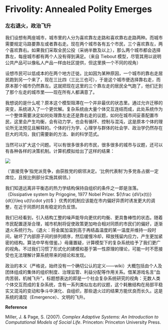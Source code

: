 # Frivolity: Annealed Polity Emerges

### 左右退火，政治飞升

我们设想有两座城市，城市里的人分为喜欢靠左走路和喜欢靠右走路两种。而城市需要规定马路要靠左或者靠右走。现在两个城市各有五个市民，三个喜欢靠左，两个喜欢靠右。如果我们采取全民公投（采纳半数及以上），那么两个城市都会选择靠左，每座城市都有两个人没有得到满足。（来自 Tiebout 模型，尽管其用以说明公共产品可以像私人产品一样由社区提供，但这里换一个不同的视角）

设想市民可以低成本的在两个地方迁徙。比如因为某种原因，一个城市的靠右走居民跑到另一个来了，现在三比四（三比三也可），于是这个城市便选择靠右走，而原本那个城市仍然靠左。这就把现在这里的三个靠左走的居民全气跑了，他们迁到了那个左走的城市里——现在所有人都满意了。

我想说的是什么呢？原本这个模型阻滞在一个并非最优的状态里。通过允许迁移的突变，系统进入了一个更优解。复杂系统由大量个体交互连结而成，此处系统作为一个整体需要决定如何处理靠左走还是靠右走的议题，如何在城市间妥善配置市民，这里会产生均衡，会有动力学，也会有循环、控制与混沌，这是原本个体的理论所无法预见且解释的。个体的行为学、心理学与群体的社会学、政治学仍然存在巨大的鸿沟，我们需要新的方法、新的科学范式。

当然可以扩大这个问题。可以有很多很多的市民，很多很多的城市与议题，还可以有各种各样的决策机制。计算机模拟给出了这样的结果：



![](./graph/23.8.11.jpg)

（‘直接竞争’指党派竞争，由获胜党的纲领决定。‘比例代表制’为多党各占据一定席位，且按比例部分实施其纲领。）

我们知道远离非平衡态的热力学结构保持自组织的条件之一即是涨落。（Dissipative system by Prigogine, 1977 Nobel Prizer. ${\frac  {dV(x(t))}{dt}}\leq u(t)\cdot y(t)$ ）优秀的机制应该能在市内偏好异质时诱发更大的调整，在近于同质时具有稳定的负反馈。

我们已经看到，引入结构工整的噪声能导向更优的均衡、更具鲁棒性的状态。随着市民配置逐渐合理，城市机制将促使政策更加吻合相对同质的市民们的偏好，逐渐退火系统行为。（退火：将金属加温到高于再结晶温度的某一温度并维持一段时间，破坏了内部原子间的排列顺序，然后缓慢冷却，释放残留内应力，产生更加紧密的结构。算法中早有借鉴。）毋庸置疑，计算模型下的复杂系统给予了我们更广的视角。不过我们习惯了形式化的建模和基于第一性原理的理论，可能一时不愿接受也无法理解计算系统带来的结论和发现。

政治的本义（严格说，始终没有一个确切公认的定义——wiki）大概包括由个人及团体组成的集体的组织制度、治理监管、利益分配等作用关系。借某游戏名言“血肉苦弱，机械飞升”，标题想表达的即是一个社会复杂系统研究的视角：无数人类个体交互而成的复杂系统，含有一系列类似左右的议题，这个耗散结构在局部平稳实又混沌的变动和争斗中演化、自组织，那些退火过的结果方能优良而长久。这是系统的涌现（Emergence）、文明的飞升。

**Reference**

Miller, J. & Page, S. (2007). *Complex Adaptive Systems: An Introduction to Computational Models of Social Life*. Princeton: Princeton University Press.